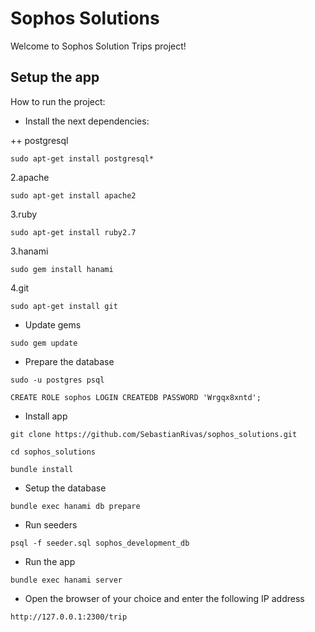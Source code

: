 # Sophos Solutions

Welcome to Sophos Solution Trips project!

## Setup the app

How to run the project:

+ Install the next dependencies:

++ postgresql
```
sudo apt-get install postgresql*
```
2.apache
```
sudo apt-get install apache2
```
3.ruby
```
sudo apt-get install ruby2.7
```
3.hanami
```
sudo gem install hanami
```
4.git
```
sudo apt-get install git
```

+ Update gems
```
sudo gem update
```

+ Prepare the database
```
sudo -u postgres psql

CREATE ROLE sophos LOGIN CREATEDB PASSWORD 'Wrgqx8xntd';
```

+ Install app
```
git clone https://github.com/SebastianRivas/sophos_solutions.git

cd sophos_solutions

bundle install
```

+ Setup the database
```
bundle exec hanami db prepare
```

+ Run seeders
```
psql -f seeder.sql sophos_development_db
```

+ Run the app
```
bundle exec hanami server
```

+ Open the browser of your choice and enter the following IP address
```
http://127.0.0.1:2300/trip
```
